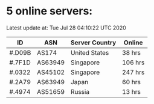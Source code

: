 # 5 online servers:

Latest update at: Tue Jul 28 04:10:22 UTC 2020

| ID | ASN | Server Country | Online |
| -- | --- | -------------- | ------ |
| #.D09B | AS174 | United States | 38 hrs |
| #.7F1D | AS63949 | Singapore | 106 hrs |
| #.0322 | AS45102 | Singapore | 247 hrs |
| #.2A79 | AS63949 | Japan | 60 hrs |
| #.4974 | AS51659 | Russia | 13 hrs |


